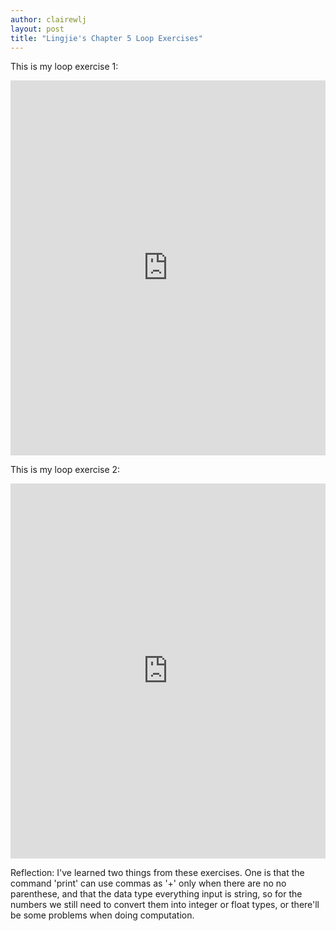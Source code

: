 ```yaml
---
author: clairewlj
layout: post
title: "Lingjie's Chapter 5 Loop Exercises"
---
```


This is my loop exercise 1:
<iframe src="https://trinket.io/embed/python/1ed86b3d87" width="100%" height="600" frameborder="0" marginwidth="0" marginheight="0" allowfullscreen></iframe>

This is my loop exercise 2:
<iframe src="https://trinket.io/embed/python/57dff0f321" width="100%" height="600" frameborder="0" marginwidth="0" marginheight="0" allowfullscreen></iframe>

Reflection: I've learned two things from these exercises. One is that the command 'print' can use commas as '+' only when there are no no parenthese, and that the data type everything input is string, so for the numbers we still need to convert them into integer or float types, or there'll be some problems when doing computation.

